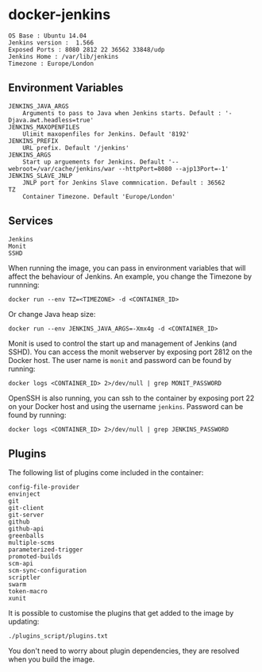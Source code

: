 docker-jenkins
==============
    OS Base : Ubuntu 14.04
    Jenkins version :  1.566
    Exposed Ports : 8080 2812 22 36562 33848/udp
    Jenkins Home : /var/lib/jenkins
    Timezone : Europe/London

Environment Variables
---------------------
    JENKINS_JAVA_ARGS
        Arguments to pass to Java when Jenkins starts. Default : '-Djava.awt.headless=true'
    JENKINS_MAXOPENFILES
        Ulimit maxopenfiles for Jenkins. Default '8192'
    JENKINS_PREFIX
        URL prefix. Default '/jenkins'
    JENKINS_ARGS
        Start up arguements for Jenkins. Default '--webroot=/var/cache/jenkins/war --httpPort=8080 --ajp13Port=-1'
    JENKINS_SLAVE_JNLP
        JNLP port for Jenkins Slave commnication. Default : 36562
    TZ
        Container Timezone. Default 'Europe/London'

Services
--------
    Jenkins
    Monit
    SSHD


When running the image, you can pass in environment variables that will affect the behaviour of Jenkins.
An example, you change the Timezone by runnning:
    
    docker run --env TZ=<TIMEZONE> -d <CONTAINER_ID>
Or change Java heap size:
    
    docker run --env JENKINS_JAVA_ARGS=-Xmx4g -d <CONTAINER_ID>

Monit is used to control the start up and management of Jenkins (and SSHD). You can access the monit webserver
by exposing port 2812 on the Docker host. The user name is `monit` and password can be found by running:
    
    docker logs <CONTAINER_ID> 2>/dev/null | grep MONIT_PASSWORD

OpenSSH is also running, you can ssh to the container by exposing port 22 on your Docker host and using the username
`jenkins`. Password can be found by running:
    
    docker logs <CONTAINER_ID> 2>/dev/null | grep JENKINS_PASSWORD

Plugins
-------

The following list of plugins come included in the container:

    config-file-provider
    envinject
    git
    git-client
    git-server
    github
    github-api
    greenballs
    multiple-scms
    parameterized-trigger
    promoted-builds
    scm-api
    scm-sync-configuration
    scriptler
    swarm
    token-macro
    xunit
It is possible to customise the plugins that get added to the image by updating:

    ./plugins_script/plugins.txt

You don't need to worry about plugin dependencies, they are resolved when you build the image.
